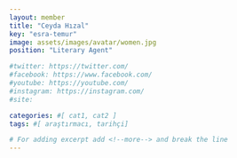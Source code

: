 ```yaml
---
layout: member
title: "Ceyda Hızal"
key: "esra-temur"
image: assets/images/avatar/women.jpg
position: "Literary Agent"

#twitter: https://twitter.com/
#facebook: https://www.facebook.com/
#youtube: https://youtube.com/
#instagram: https://instagram.com/
#site: 

categories: #[ cat1, cat2 ]
tags: #[ araştırmacı, tarihçi]

# For adding excerpt add <!--more--> and break the line
---
```

 
<!--more-->

